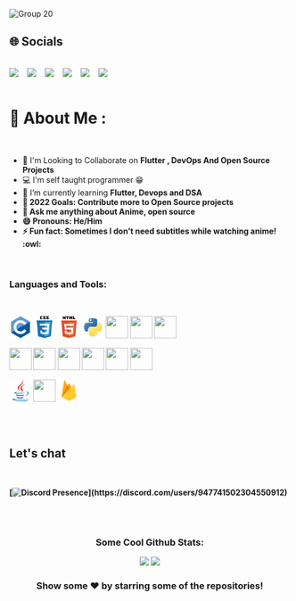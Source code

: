 ![Group 20](https://user-images.githubusercontent.com/76255199/208314995-2eda24e4-13dd-4d9c-8cfd-63d6a4d8aab2.png) 
	 
## 🌐 Socials
<br/>
<a href="https://twitter.com/intent/user?screen_name=nitinn787">
  <img align="left" width="32px" src="https://logodownload.org/wp-content/uploads/2014/09/twitter-logo-6.png" />
</a>
<a href="https://linkedin.com/in/nitin787">
  <img align="left" width="32px" src="https://cdn-icons-png.flaticon.com/512/174/174857.png"  />
</a>
<a href="mailto:nitinsharmaa787@gmail.com">
  <img align="left" width="32px" src="https://cdn-icons-png.flaticon.com/512/281/281769.png" />
</a>
<a href="https://instagram.com/nitin787_/">
  <img align="left" width="32px" src="https://upload.wikimedia.org/wikipedia/commons/thumb/a/a5/Instagram_icon.png/1024px-Instagram_icon.png" />
</a>
<a href="https://www.youtube.com/c/MrBioNik">
  <img align="left" width="32px" src="https://i.pinimg.com/originals/46/02/cb/4602cbc18967da9c1eba7452905cd99b.png" />
</a>
<a href="https://discord.com/users/947741502304550912">
  <img align="left" width="32px" src="https://cdn-icons-png.flaticon.com/512/2111/2111370.png" />
</a>

<br/>
<br/>

# 💫 About Me :

<br/>

<div>
  <ul>
    <li>👯 I'm Looking to Collaborate on  <b>Flutter , DevOps And Open Source Projects</b></li>
    <li>💻 I'm self taught programmer 😁</li>
    <li>🌱 I’m currently learning <b>Flutter, Devops and DSA<b></li>
    <li>🥅 2022 Goals: Contribute more to Open Source projects</li>
    <li>💬 Ask me anything about Anime, open source</li>
    <li>😄 Pronouns: He/Him</li>
    <li>⚡ Fun fact: Sometimes I don't need subtitles while watching anime! :owl:</li>
</ul> 
</div>

<br />
<h3 align="left">Languages and Tools:</h3> 
<br/>
<p align="left">
<code><img height="40" width="40" src="https://raw.githubusercontent.com/devicons/devicon/master/icons/c/c-original.svg"></code> 
<code><img height="40" width="40" src="https://raw.githubusercontent.com/devicons/devicon/master/icons/css3/css3-original-wordmark.svg"></code> 
<code><img height="40" width="40" src="https://raw.githubusercontent.com/devicons/devicon/master/icons/html5/html5-original-wordmark.svg"></code> 
<code><img height="40" width="40" src="https://raw.githubusercontent.com/devicons/devicon/master/icons/python/python-original.svg"></code>
<code><img height="40" width="40" src="https://upload.wikimedia.org/wikipedia/commons/9/96/Sass_Logo_Color.svg"></code>
<code><img height="40" width="40" src="https://upload.wikimedia.org/wikipedia/commons/a/a7/React-icon.svg"></code>
<code><img height="40" width="40" src="https://upload.wikimedia.org/wikipedia/commons/c/c6/Dart_logo.png"></code>

<code><img height="40" width="40" src="https://upload.wikimedia.org/wikipedia/commons/9/9a/Laravel.svg"></code>
<code><img height="40" width="40" src="https://upload.wikimedia.org/wikipedia/commons/2/27/PHP-logo.svg"></code>
<code><img height="40" width="40" src="https://upload.wikimedia.org/wikipedia/commons/9/93/MongoDB_Logo.svg"></code>
<code><img height="40" width="40" src="https://upload.wikimedia.org/wikipedia/commons/9/91/Octicons-mark-github.svg"></code>
<code><img height="40" width="40" src="https://upload.wikimedia.org/wikipedia/commons/9/9a/Visual_Studio_Code_1.35_icon.svg"></code>
<code><img height="40" width="40" src="https://upload.wikimedia.org/wikipedia/commons/9/9c/IntelliJ_IDEA_Icon.svg"></code>


<code><img height="40" width="40" src="https://raw.githubusercontent.com/devicons/devicon/master/icons/java/java-original.svg"></code>
<code><img height="40" width="40" src="https://upload.wikimedia.org/wikipedia/commons/thumb/3/3f/Git_icon.svg/1024px-Git_icon.svg.png"></code>
<code><img height="40" width="40" src="https://raw.githubusercontent.com/github/explore/80688e429a7d4ef2fca1e82350fe8e3517d3494d/topics/firebase/firebase.png"></code>

<!--END_SECTION:activity-->

</details>

<br />
<br />

## Let's chat

<br/>

[![Discord Presence](https://lanyard-profile-readme.vercel.app/api/947741502304550912?theme=dark&animated=false&hideDiscrim=true&borderRadius=30px&idleMessage=That's%20what%20she%20said,%20Nothing%20you%20idiots%20she's%20dead...)](https://discord.com/users/947741502304550912)

<br/>
<br/>
<div align="center">
 <h3>Some Cool Github Stats:</h3> 
</div>

<p align="center">
  <img width="48%" src="https://github-readme-stats.vercel.app/api?username=nitin-787&show_icons=true&theme=tokyonight" />
  <img width="48%" src="https://github-readme-streak-stats.herokuapp.com/?user=nitin-787&theme=tokyonight" />
</p>

[twitter]: https://twitter.com/nitinn787
[youtube]: https://www.youtube.com/c/MrBioNik
[instagram]: https://www.instagram.com/nitin787_/
[linkedin]: https://www.linkedin.com/in/nitin787/

<div align="center">

### Show some ❤️ by starring some of the repositories!

</div>

